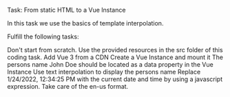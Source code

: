 Task: From static HTML to a Vue Instance

In this task we use the basics of template interpolation.

Fulfill the following tasks:

Don't start from scratch. Use the provided resources in the src folder of this coding task.
Add Vue 3 from a CDN
Create a Vue Instance and mount it
The persons name John Doe should be located as a data property in the Vue Instance
Use text interpolation to display the persons name
Replace 1/24/2022, 12:34:25 PM with the current date and time by using a javascript expression. Take care of the en-us format.

